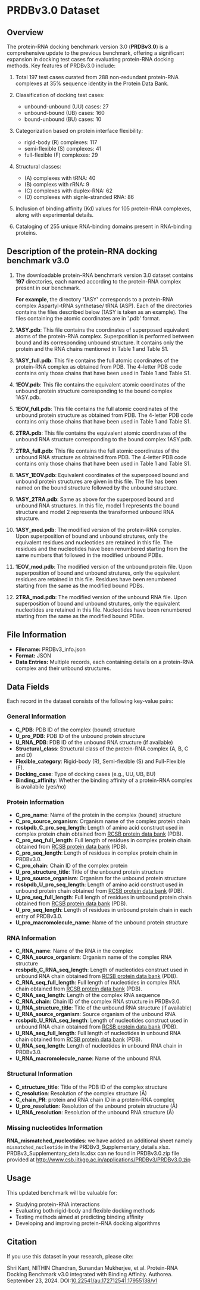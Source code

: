 # PRDBv3.0 Dataset

## Overview
The protein-RNA docking benchmark version 3.0 (**PRDBv3.0**) is a comprehensive update to the previous benchmark, offering a significant expansion in docking test cases for evaluating protein-RNA docking methods. Key features of PRDBv3.0 include:

1. Total 197 test cases curated from 288 non-redundant protein-RNA complexes at 35% sequence identity in the Protein Data Bank.

2. Classification of docking test cases:
   - unbound-unbound (UU) cases: 27
   - unbound-bound (UB) cases: 160
   - bound-unbound (BU) cases: 10

3. Categorization based on protein interface flexibility:
   - rigid-body (R) complexes: 117
   - semi-flexible (S) complexes: 41
   - full-flexible (F) complexes: 29

4. Structural classes:
   - (A) complexes with tRNA: 40
   - (B) complexs with rRNA: 9
   - (C) complexes with duplex-RNA: 62
   - (D) complexes with signle-stranded RNA: 86 

5. Inclusion of binding affinity (Kd) values for 105 protein-RNA complexes, along with experimental details.

6. Cataloging of 255 unique RNA-binding domains present in RNA-binding proteins.

## Description of the protein-RNA docking benchmark v3.0
1. The downloadable protein-RNA benchmark version 3.0 dataset contains **197** directories, each named according to the protein-RNA complex present in our benchmark. 

   **For example**, the directory '1ASY' corresponds to a protein-RNA complex Aspartyl-tRNA synthetase/ tRNA (ASP). Each of the directories contains the files
   described below (1ASY is taken as an example). The files containing the atomic coordinates are in '.pdb' format.

2. **1ASY.pdb**: This file contains the coordinates of superposed equivalent atoms of the protein-RNA complex. Superposition is performed between bound and its corresponding unbound structure. It contains only the protein and the RNA chains mentioned in Table 1 and Table S1.

3. **1ASY_full.pdb**: This file contains the full atomic coordinates of the protein-RNA complex as obtained from PDB.  The 4-letter PDB code contains only those chains that have been used in Table 1 and Table S1.

4. **1EOV.pdb**: This file contains the equivalent atomic coordinates of the unbound protein structure corresponding to the bound complex 1ASY.pdb.

5. **1EOV_full.pdb**: This file contains the full atomic coordinates of the unbound protein structure as obtained from PDB.  The 4-letter PDB code contains only those chains that have been used in Table 1 and Table S1.

1. **2TRA.pdb**: This file contains the equivalent atomic coordinates of the unbound RNA structure corresponding to the bound complex 1ASY.pdb.

2. **2TRA_full.pdb**: This file contains the full atomic coordinates of the unbound RNA structure as obtained from PDB.  The 4-letter PDB code contains only those chains that have been used in Table 1 and Table S1.

3. **1ASY_1EOV.pdb**: Equivalent coordinates of the superposed bound and unbound protein structures are given in this file. The file has been named on the bound structure followed by the unbound structure.

4. **1ASY_2TRA.pdb**: Same as above for the superposed bound and unbound RNA structures. In this file, model 1 represents the bound structure and model 2 represents the transformed unbound RNA structure.

5.  **1ASY_mod.pdb**: The modified version of the protein-RNA complex. Upon superposition of bound and unbound strutures, only the equivalent residues and nucleotides are retained in this file. The residues and the nucleotides have been renumbered starting from the same numbers that followed in the modified unbound PDBs.

6.  **1EOV_mod.pdb**: The modified version of the unbound protein file. Upon superposition of bound and unbound strutures, only the equivalent residues are retained in this file. Residues have been renumbered starting from the same as the modified bound PDBs.

7.  **2TRA_mod.pdb**: The modified version of the unbound RNA file. Upon superposition of bound and unbound strutures, only the equivalent nucleotides are retained in this file. Nucleotides have been renumbered starting from the same as the modified bound PDBs.

## File Information
- **Filename:** PRDBv3_info.json
- **Format:** JSON
- **Data Entries:** Multiple records, each containing details on a protein-RNA complex and their unbound structures.

## Data Fields
Each record in the dataset consists of the following key-value pairs:

### General Information
- **C_PDB**: PDB ID of the complex (bound) structure
- **U_pro_PDB**: PDB ID of the unbound protein structure
- **U_RNA_PDB**: PDB ID of the unbound RNA structure (if available)
- **Structural_class**: Structural class of the protein-RNA complex (A, B, C and D)
- **Flexible_category**: Rigid-body (R), Semi-flexible (S) and Full-Flexible (F).
- **Docking_case**: Type of docking cases (e.g., UU, UB, BU)
- **Binding_affinity**: Whether the binding affinity of a protein-RNA complex is availabile (yes/no)

### Protein Information
- **C_pro_name**: Name of the protein in the complex (bound) structure
- **C_pro_source_organism**: Organism name of the complex protein chain
- **rcsbpdb_C_pro_seq_length**: Length of amino acid construct used in complex protein chain obtained from [RCSB protein data bank](https://www.rcsb.org/) (PDB).
- **C_pro_seq_full_length**:  Full length of residues in complex protein chain obtained from [RCSB protein data bank](https://www.rcsb.org/) (PDB).
- **C_pro_seq_length**: Length of residues in complex protein chain in PRDBv3.0.
- **C_pro_chain**: Chain ID of the complex protein
- **U_pro_structure_title**: Title of the unbound protein structure
- **U_pro_source_organism**: Organism for the unbound protein structure
- **rcsbpdb_U_pro_seq_length**: Length of amino acid construct used in unbound protein chain obtained from [RCSB protein data bank](https://www.rcsb.org/) (PDB).
- **U_pro_seq_full_length**:  Full length of  residues in unbound protein chain obtained from [RCSB protein data bank](https://www.rcsb.org/) (PDB).
- **U_pro_seq_length**: Length of residues in unbound protein chain in each entry of PRDBv3.0.
- **U_pro_macromolecule_name**: Name of the unbound protein structure

### RNA Information
- **C_RNA_name**: Name of the RNA in the complex
- **C_RNA_source_organism**: Organism name of the complex RNA structure
- **rcsbpdb_C_RNA_seq_length**: Length of nucleotides construct used in unbound RNA chain obtained from [RCSB protein data bank](https://www.rcsb.org/) (PDB).
- **C_RNA_seq_full_length**: Full length of nucleotides in complex RNA chain obtained from [RCSB protein data bank](https://www.rcsb.org/) (PDB).
- **C_RNA_seq_length**: Length of the complex RNA sequence
- **C_RNA_chain**: Chain ID of the complex RNA structure in PRDBv3.0.
- **U_RNA_structure_title**: Title of the unbound RNA structure (if available)
- **U_RNA_source_organism**: Source organism of the unbound RNA
- **rcsbpdb_U_RNA_seq_length**: Length of nucleotides construct used in unbound RNA chain obtained from [RCSB protein data bank](https://www.rcsb.org/) (PDB).
- **U_RNA_seq_full_length**: Full length of nucleotides in unbound RNA chain obtained from [RCSB protein data bank](https://www.rcsb.org/) (PDB).
- **U_RNA_seq_length**: Length of nucleotides in unbound RNA chain in PRDBv3.0.
- **U_RNA_macromolecule_name**: Name of the unbound RNA 

### Structural Information
- **C_structure_title**: Title of the PDB ID of the complex structure
- **C_resolution**: Resolution of the complex structure (Å)
- **C_chain_PR**: protein and RNA chain ID in a protein-RNA complex
- **U_pro_resolution**: Resolution of the unbound protein structure (Å)
- **U_RNA_resolution**: Resolution of the unbound RNA structure (Å)

### Missing nucleotides Information
**RNA_mismatched_nucleotides**:  we have added an additional sheet namely `mismatched_nucleotide` in the PRDBv3_Supplementary_details.xlsx.
PRDBv3_Supplementary_details.xlsx can ne found in PRDBv3.0.zip file provided at http://www.csb.iitkgp.ac.in/applications/PRDBv3/PRDBv3.0.zip 

## Usage
This updated benchmark will be valuable for:
- Studying protein-RNA interactions
- Evaluating both rigid-body and flexible docking methods
- Testing methods aimed at predicting binding affinity
- Developing and improving protein-RNA docking algorithms

## Citation
If you use this dataset in your research, please cite:

Shri Kant, NITHIN Chandran, Sunandan Mukherjee, et al. Protein-RNA Docking Benchmark v3.0 integrated with Binding Affinity. Authorea. September 23, 2024. DOI:[10.22541/au.172712541.17955138/v1](https://doi.org/10.22541/au.172712541.17955138/v1)

